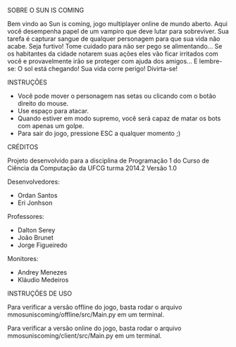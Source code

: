 
SOBRE O SUN IS COMING

 Bem vindo ao Sun is coming, jogo multiplayer online de mundo aberto.
 Aqui você desempenha papel de um vampiro que deve lutar para sobreviver. Sua tarefa é capturar sangue de qualquer personagem para que sua vida não acabe.
 Seja furtivo! Tome cuidado para não ser pego se alimentando... Se os habitantes da cidade notarem suas ações eles vão ficar irritados com você e provavelmente irão se proteger com ajuda dos amigos...
 E lembre-se: O sol está chegando! Sua vida corre perigo!
 Divirta-se!

INSTRUÇÕES

 - Você pode mover o personagem nas setas ou clicando com o botão direito do mouse.
 - Use espaço para atacar.
 - Quando estiver em modo supremo, você será capaz de matar os bots com apenas um golpe.
 - Para sair do jogo, pressione ESC a qualquer momento ;)

CRÉDITOS

Projeto desenvolvido para a disciplina de Programação 1 do Curso de Ciência da Computação da UFCG turma 2014.2
Versão 1.0

Desenvolvedores:
 - Ordan Santos
 - Eri Jonhson

Professores:
 - Dalton Serey
 - João Brunet
 - Jorge Figueiredo

Monitores:
 - Andrey Menezes
 - Kláudio Medeiros

INSTRUÇÔES DE USO

Para verificar a versão offline do jogo, basta rodar o arquivo mmosuniscoming/offline/src/Main.py em um terminal.

Para verificar a versão online do jogo, basta rodar o arquivo mmosuniscoming/client/src/Main.py em um terminal.
